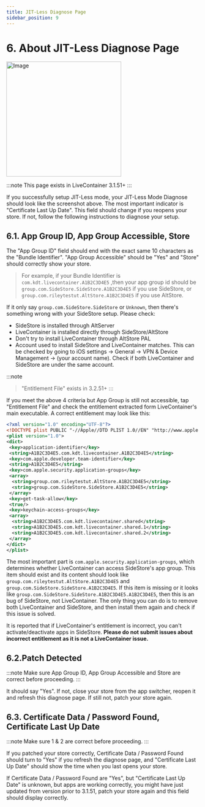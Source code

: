 ```yaml
---
title: JIT-Less Diagnose Page
sidebar_position: 9
---
```


# 6. About JIT-Less Diagnose Page

<img width="300" alt="Image" src="https://github.com/user-attachments/assets/03f6392d-1a2a-4e8b-b03a-e6e7568346d2" />

:::note
This page exists in LiveContainer 3.1.51+
:::

If you successfully setup JIT-Less mode, your JIT-Less Mode Diagnose should look like the screenshot above. The most important indicator is "Certificate Last Up Date". This field should change if you reopens your store. If not, follow the following instructions to diagnose your setup.

## 6.1. App Group ID, App Group Accessible, Store

The "App Group ID" field should end with the exact same 10 characters as the "Bundle Identifier". "App Group Accessible" should be "Yes" and "Store" should correctly show your store.

> For example, if your Bundle Identifier is `com.kdt.livecontainer.A1B2C3D4E5` ,then your app group id should be `group.com.SideStore.SideStore.A1B2C3D4E5` if you use SideStore, or `group.com.rileytestut.AltStore.A1B2C3D4E5` if you use AltStore.

If it only say `group.com.SideStore.SideStore` or `Unknown`, then there's something wrong with your SideStore setup. Please check:

- SideStore is installed through AltServer
- LiveContainer is installed directly through SideStore/AltStore
- Don't try to install LiveContainer through AltStore PAL
- Account used to install SideStore and LiveContainer matches. This can be checked by going to iOS settings -> General -> VPN & Device Management -> (your account name). Check if both LiveContainer and SideStore are under the same account.

:::note
> "Entitlement File" exists in 3.2.51+
:::

If you meet the above 4 criteria but App Group is still not accessible, tap "Entitlement File" and check the entitlement extracted form LiveContainer's main executable. A correct entitlement may look like this:

```xml
<?xml version="1.0" encoding="UTF-8"?>
<!DOCTYPE plist PUBLIC "-//Apple//DTD PLIST 1.0//EN" "http://www.apple.com/DTDs/PropertyList-1.0.dtd">
<plist version="1.0">
<dict>
 <key>application-identifier</key>
 <string>A1B2C3D4E5.com.kdt.livecontainer.A1B2C3D4E5</string>
 <key>com.apple.developer.team-identifier</key>
 <string>A1B2C3D4E5</string>
 <key>com.apple.security.application-groups</key>
 <array>
  <string>group.com.rileytestut.AltStore.A1B2C3D4E5</string>               <--- Important!
  <string>group.com.SideStore.SideStore.A1B2C3D4E5</string>               <--- Important!
 </array>
 <key>get-task-allow</key>
 <true/>
 <key>keychain-access-groups</key>
 <array>
  <string>A1B2C3D4E5.com.kdt.livecontainer.shared</string>
  <string>A1B2C3D4E5.com.kdt.livecontainer.shared.1</string>
  <string>A1B2C3D4E5.com.kdt.livecontainer.shared.2</string>
 </array>
</dict>
</plist>

```

The most important part is `com.apple.security.application-groups`, which determines whether LiveContainer can access SideStore's app group.
This item should exist and its content should look like `group.com.rileytestut.AltStore.A1B2C3D4E5` and `group.com.SideStore.SideStore.A1B2C3D4E5`. If this item is missing or it looks like `group.com.SideStore.SideStore.A1B2C3D4E5.A1B2C3D4E5`, then this is an bug of SideStore, not LiveContainer. The only thing you can do is to remove both LiveContainer and SideStore, and then install them again and check if this issue is solved.

It is reported that if LiveContainer's entitlement is incorrect, you can't activate/deactivate apps in SideStore. **Please do not submit issues about incorrect entitlement as it is not a LiveContainer issue.**

## 6.2.Patch Detected

:::note
Make sure App Group ID, App Group Accessible and Store are correct before proceeding.
:::

It should say "Yes". If not, close your store from the app switcher, reopen it and refresh this diagnose page.
If still not, patch your store again.

## 6.3. Certificate Data / Password Found, Certificate Last Up Date

:::note
Make sure 1 & 2 are correct before proceeding.
:::

If you patched your store correctly, Certificate Data / Password Found should turn to "Yes" if you refresh the diagnose page, and "Certificate Last Up Date" should show the time when you last opens your store.

If Certificate Data / Password Found are "Yes", but "Certificate Last Up Date" is unknown, but apps are working correctly, you might have just updated from version prior to 3.1.51, patch your store again and this field should display correctly.
